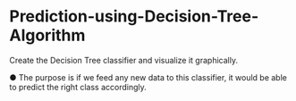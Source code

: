 # Prediction-using-Decision-Tree-Algorithm

Create the Decision Tree classifier and visualize it graphically.

● The purpose is if we feed any new data to this classifier, it would be able to
predict the right class accordingly.
